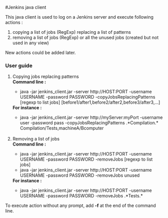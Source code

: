 #Jenkins java client

<p>
This java client is used to log on a Jenkins server and execute following actions :
<ol>
    <li>copying a list of jobs (RegExp) replacing a list of patterns</li>
    <li>removing a list of jobs (RegExp) or all the unused jobs (created but not used in any view)</li>
</ol>

New actions could be added later.
</p>

<h3>User guide</h3>
<p>
  <ol>
    <li>Copying jobs replacing patterns</li>
      <b>Command line :</b>
      <ul>
        <li>java -jar jenkins_client.jar -server http://HOST:PORT -username USERNAME -password PASSWORD -copyJobsReplacingPatterns [regexp to list jobs] [before1/after1,before2/after2,before3/after3,...]</li>
      </ul>
      <b>For instance :</b>
      <ul>
        <li>java -jar jenkins_client.jar -server http://myServer:myPort -username user -password pass -copyJobsReplacingPatterns .*Compilation.* Compilation/Tests,machineA/Bcomputer</li>
      </ul>
      </br>
    <li>Removing a list of jobs</li>
      <b>Command line :</b>
      <ul>
        <li>java -jar jenkins_client.jar -server http://HOST:PORT -username USERNAME -password PASSWORD -removeJobs [regexp to list jobs]</li>
        <li>java -jar jenkins_client.jar -server http://HOST:PORT -username USERNAME -password PASSWORD -removeJobs unused</li>
      </ul>
      <b>For instance :</b>
      <ul>
        <li>java -jar jenkins_client.jar -server http://HOST:PORT -username USERNAME -password PASSWORD -removeJobs .*Tests.*</li>
      </ul>
  </ol>
</p>
<p>
To execute action without any prompt, add <b>-f</b> at the end of the command line.
</p>
